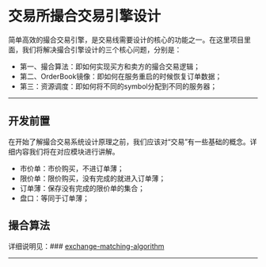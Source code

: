 # 交易所撮合交易引擎设计

简单高效的撮合交易引擎，是交易线需要设计的核心的功能之一。在这里项目里面，我们将解决撮合引擎设计的三个核心问题，分别是：

* 第一、撮合算法：即如何实现买方和卖方的撮合交易逻辑；
* 第二、OrderBook镜像：即如何在服务重启的时候恢复订单数据；
* 第三：资源调度：即如何将不同的symbol分配到不同的服务器；

---

## 开发前置

在开始了解撮合交易系统设计原理之前，我们应该对“交易”有一些基础的概念。详细内容我们将在对应模块进行讲解。

- 市价单：市价购买，不进订单薄；
- 限价单：限价购买，没有完成的就进入订单薄；
- 订单薄：保存没有完成的限价单的集合；
- 盘口：等同于订单薄；

## 撮合算法

详细说明见：### [exchange-matching-algorithm](https://github.com/jcwangjc/exchange-matching-engine/tree/main/exchange-matching-algorithm "exchange-matching-algorithm")

---
